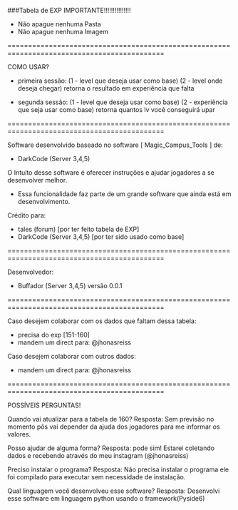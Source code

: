 ###Tabela de EXP
IMPORTANTE!!!!!!!!!!!!!!!
- Não apague nenhuma Pasta
- Não apague nenhuma Imagem

============================================================================================


COMO USAR?
- primeira sessão:
(1 - level que deseja usar como base)
(2 - level onde deseja chegar)
retorna o resultado em experiência que falta


- segunda sessão:
(1 - level que deseja usar como base)
(2 - experiência que seja usar como base)
retorna quantos lv você conseguirá upar


============================================================================================


Software desenvolvido baseado no software [ Magic_Campus_Tools ] de:
- DarkCode (Server 3,4,5)

O Intuíto desse software é oferecer instruções e ajudar jogadores a se desenvolver melhor.
- Essa funcionalidade faz parte de um grande software que ainda está em desenvolvimento.

Crédito para:
- tales (forum) [por ter feito tabela de EXP]
- DarkCode (Server 3,4,5) [por ter sido usado como base]


============================================================================================


Desenvolvedor:
- Buffador (Server 3,4,5)
versão 0.0.1


============================================================================================


Caso desejem colaborar com os dados que faltam dessa tabela:
- precisa do exp [151-160]
- mandem um direct para:
@jhonasreiss


Caso desejem colaborar com outros dados:
- mandem um direct para:
@jhonasreiss


============================================================================================

POSSÍVEIS PERGUNTAS!

Quando vai atualizar para a tabela de 160?
Resposta: Sem previsão no momento pôs vai depender da ajuda dos jogadores para me informar os valores.

Posso ajudar de alguma forma?
Resposta: pode sim! Estarei coletando dados e recebendo através do meu instagram (@jhonasreiss)

Preciso instalar o programa?
Resposta: Não precisa instalar o programa ele foi compilado para executar sem necessidade de instalação.

Qual linguagem você desenvolveu esse software?
Resposta: Desenvolvi esse software em linguagem python usando o framework(Pyside6)
